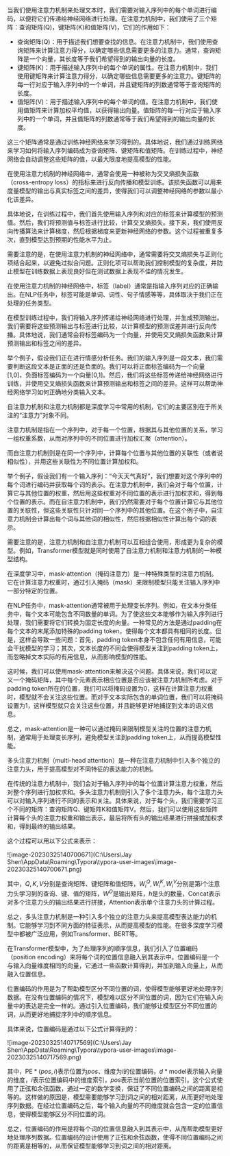当我们使用注意力机制来处理文本时，我们需要对输入序列中的每个单词进行编码，以便将它们传递给神经网络进行处理。在注意力机制中，我们使用了三个矩阵：查询矩阵(Q)，键矩阵(K)和值矩阵(V)，它们的作用如下：

- 查询矩阵(Q)：用于描述我们想要查找的信息。在注意力机制中，我们使用查询矩阵来计算注意力得分，以确定哪些信息需要更多的注意力。通常，查询矩阵是一个向量，其长度等于我们希望得到的输出向量的长度。
- 键矩阵(K)：用于描述输入序列中的每个单词的属性。在注意力机制中，我们使用键矩阵来计算注意力得分，以确定哪些信息需要更多的注意力。键矩阵的每一行对应于输入序列中的一个单词，并且键矩阵的列数通常等于查询矩阵的长度。
- 值矩阵(V)：用于描述输入序列中的每个单词的值。在注意力机制中，我们使用值矩阵来计算加权平均值，以获得输出向量。值矩阵的每一行对应于输入序列中的一个单词，并且值矩阵的列数通常等于我们希望得到的输出向量的长度。

这三个矩阵通常是通过训练神经网络来学习得到的。具体地说，我们通过训练网络来学习如何将输入序列编码成为查询矩阵、键矩阵和值矩阵。在训练过程中，神经网络会自动调整这些矩阵的值，以最大限度地提高模型的性能。



在使用注意力机制的神经网络中，通常会使用一种被称为交叉熵损失函数（cross-entropy loss）的指标来进行反向传播和模型训练。该损失函数可以用来度量模型的输出与真实标签之间的差异，使得我们可以调整神经网络的参数以最小化该差异。

具体地说，在训练过程中，我们首先使用输入序列和对应的标签来计算模型的预测值。然后，我们将预测值与标签进行比较，计算交叉熵损失。接下来，我们使用反向传播算法来计算梯度，然后根据梯度来更新神经网络的参数。这个过程被重复多次，直到模型达到预期的性能水平为止。

需要注意的是，在使用注意力机制的神经网络中，通常需要将交叉熵损失与正则化项结合起来，以避免过拟合问题。正则化项可以帮助我们控制模型的复杂度，并防止模型在训练数据上表现良好但在测试数据上表现不佳的情况发生。





在使用注意力机制的神经网络中，标签（label）通常是指输入序列对应的正确输出。在NLP任务中，标签可能是单词、词性、句子情感等等，具体取决于我们正在处理的任务类型。

在模型训练过程中，我们将输入序列传递给神经网络进行处理，并生成预测输出。我们需要将这些预测输出与标签进行比较，以计算模型的预测误差并进行反向传播。具体地说，我们通常会将标签编码为一个向量，并使用交叉熵损失函数来计算预测输出和标签之间的差异。

举个例子，假设我们正在进行情感分析任务。我们的输入序列是一段文本，我们需要判断这段文本是正面的还是负面的。我们可以将正面标签编码为一个向量[1,0]，负面标签编码为一个向量[0,1]。然后，我们将这些标签传递给神经网络进行训练，并使用交叉熵损失函数来计算预测输出和标签之间的差异。这样可以帮助神经网络学习如何正确地分类输入文本。





自注意力机制和注意力机制都是深度学习中常用的机制，它们的主要区别在于所关注的“注意力”对象不同。

注意力机制是指在一个序列中，对于每一个位置，根据其与其他位置的关系，学习一组权重系数，从而对序列中的不同位置进行加权汇聚（attention）。

而自注意力机制则是在同一个序列中，计算每个位置与其他位置的关联性（或者说相似性），并用这些关联性为不同位置计算加权和。

举个例子，假设我们有一个输入序列：“今天天气真好”，我们想要对这个序列中的每个词进行编码并获取每个词的表示。在注意力机制中，我们会对于每个位置，计算它与其他位置的权重，然后用这些权重对不同位置的表示进行加权求和，得到每个位置的表示。而在自注意力机制中，我们仍然需要对于每个位置计算它与其他位置的关联性，但这些关联性只针对同一个序列中的其他位置。在这个例子中，自注意力机制会计算出每个词与其他词的相似性，然后根据相似性计算出每个词的表示。

需要注意的是，注意力机制和自注意力机制可以互相组合使用，形成更为复杂的模型。例如，Transformer模型就是同时使用了自注意力机制和注意力机制的一种模型结构。



在深度学习中，mask-attention（掩码注意力）是一种特殊类型的注意力机制。它在计算注意力权重时，通过引入掩码（mask）来限制模型只能关注输入序列中一部分特定的位置。

在NLP任务中，mask-attention通常被用于处理变长序列。例如，在文本分类任务中，每个文本可能包含不同数量的单词。为了使这些文本能够作为输入序列进行处理，我们需要将它们转换为固定长度的向量。一种常见的方法是通过padding在每个文本的末尾添加特殊的padding token，使得每个文本都具有相同的长度。但是，这样会导致一些问题：首先，padding token本身不包含任何有用信息，可能会干扰模型的学习；其次，文本长度的不同会使得模型关注到padding token上，而忽略掉文本实际的有用信息，从而影响模型的性能。

这时候，我们可以使用mask-attention来解决这个问题。具体来说，我们可以定义一个掩码矩阵，其中每个元素表示相应位置是否应该被注意力机制所考虑。对于padding token所在的位置，我们可以将掩码设置为0，这样在计算注意力权重时，模型就不会关注这些位置。而对于文本实际包含的单词位置，我们可以将掩码设置为1，这样模型就只会关注这些位置，并且能够更好地捕捉到文本的语义信息。

总之，mask-attention是一种可以通过掩码来限制模型关注的位置的注意力机制，通常用于处理变长序列，避免模型关注到padding token上，从而提高模型性能。



多头注意力机制（multi-head attention）是一种在注意力机制中引入多个独立的注意力头，用于提高模型对不同特征的表达能力的机制。

在传统的注意力机制中，我们会对于输入序列中的每个位置计算注意力权重，然后对整个序列进行加权求和。多头注意力机制则引入了多个注意力头，每个注意力头可以对输入序列进行不同的表示和关注。具体来说，对于每个头，我们需要学习三个不同的矩阵：查询矩阵Q、键矩阵K和值矩阵V。然后，我们可以使用这些矩阵计算每个头的注意力权重和输出表示，最后将所有头的输出结果进行拼接或加权求和，得到最终的输出结果。

这个过程可以用以下公式来表示：

![image-20230325140700671](C:\Users\Jay Shen\AppData\Roaming\Typora\typora-user-images\image-20230325140700671.png)

其中，$Q,K,V$分别是查询矩阵、键矩阵和值矩阵，$W_i^Q,W_i^K,W_i^V$分别是第$i$个注意力头学习到的查询、键、值的矩阵，$W^O$是输出矩阵，$h$是头的数量，$\text{Concat}$表示对多个注意力头的输出结果进行拼接，$\text{Attention}$表示单个注意力头的计算过程。

总之，多头注意力机制是一种引入多个独立的注意力头来提高模型表达能力的机制。它能够学习到不同方面的特征表示，从而提高模型的性能。在很多深度学习模型中都被广泛应用，例如Transformer、BERT等。





在Transformer模型中，为了处理序列的顺序信息，我们引入了位置编码（position encoding）来将每个词的位置信息融入到其表示中。位置编码是一个与输入向量维度相同的向量，它通过一些函数计算得到，并加到输入向量上，从而融入位置信息。

位置编码的作用是为了帮助模型区分不同位置的词，使得模型能够更好地处理序列数据。在没有位置编码的情况下，模型难以区分不同位置的词，因为它们在输入向量中的表达是完全一样的。通过引入位置编码，我们能够让模型区分不同位置的词，从而更好地捕捉序列中的顺序信息。

具体来说，位置编码是通过以下公式计算得到的：

![image-20230325140717569](C:\Users\Jay Shen\AppData\Roaming\Typora\typora-user-images\image-20230325140717569.png)

其中，$\text{PE}*{(pos,i)}$表示位置为$pos$、维度为$i$的位置编码，$d*{\text{model}}$表示输入向量的维度，$i$表示位置编码中的维度索引，$pos$表示当前位置的位置索引。这个公式使用了正弦和余弦函数，通过一定的数学变换，保证了不同位置编码之间的距离是相等的。这样做的原因是，模型需要能够学习到词之间的相对距离，从而更好地处理序列数据。在经过位置编码之后，每个输入向量的不同维度就会包含一定的位置信息，使得模型能够区分不同位置的词。

总之，位置编码的作用是将每个词的位置信息融入到其表示中，从而帮助模型更好地处理序列数据。位置编码的设计使用了正弦和余弦函数，使得不同位置编码之间的距离是相等的，从而保证模型能够学习到词之间的相对距离。